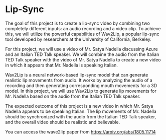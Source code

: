 # Lip-Sync

The goal of this project is to create a lip-sync video by combining two completely different inputs: an audio recording and a video clip. To achieve this, we will utilize the powerful capabilities of Wav2Lip, a popular lip-sync tool developed by researchers at the University of California, Berkeley.

For this project, we will use a video of Mr. Satya Nadella discussing Azure and an Italian TED Talk speaker. We will combine the audio from the Italian TED Talk speaker with the video of Mr. Satya Nadella to create a new video in which it appears that Mr. Nadella is speaking Italian.

Wav2Lip is a neural network-based lip-sync model that can generate realistic lip movements from audio. It works by analyzing the audio of a recording and then generating corresponding mouth movements for a 3D model. In this project, we will use Wav2Lip to generate lip movements for Mr. Nadella based on the audio from the Italian TED Talk speaker.

The expected outcome of this project is a new video in which Mr. Satya Nadella appears to be speaking Italian. The lip movements of Mr. Nadella should be synchronized with the audio from the Italian TED Talk speaker, and the overall video should be realistic and believable.

You can access the wave2lip paper from https://arxiv.org/abs/1805.11714
